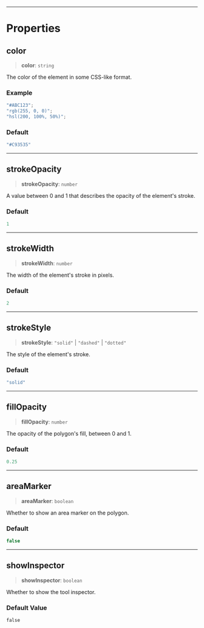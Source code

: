 ***

# Properties

## color

> **color**: `string`

The color of the element in some CSS-like format.

### Example

```typescript
"#ABC123";
"rgb(255, 0, 0)";
"hsl(200, 100%, 50%)";
```

### Default

```ts
"#C93535"
```

***

## strokeOpacity

> **strokeOpacity**: `number`

A value between 0 and 1 that describes the opacity of the element's stroke.

### Default

```ts
1
```

***

## strokeWidth

> **strokeWidth**: `number`

The width of the element's stroke in pixels.

### Default

```ts
2
```

***

## strokeStyle

> **strokeStyle**: `"solid"` | `"dashed"` | `"dotted"`

The style of the element's stroke.

### Default

```ts
"solid"
```

***

## fillOpacity

> **fillOpacity**: `number`

The opacity of the polygon's fill, between 0 and 1.

### Default

```ts
0.25
```

***

## areaMarker

> **areaMarker**: `boolean`

Whether to show an area marker on the polygon.

### Default

```ts
false
```

***

## showInspector

> **showInspector**: `boolean`

Whether to show the tool inspector.

### Default Value

`false`
